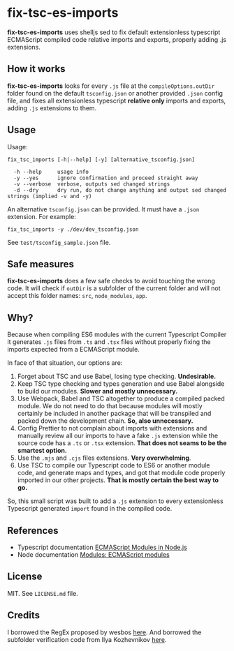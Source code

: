 # fix-tsc-es-imports

**fix-tsc-es-imports** uses shelljs sed to fix default extensionless typescript ECMAScript compiled code relative imports and exports, properly adding .js extensions.

## How it works

**fix-tsc-es-imports** looks for every `.js` file at the `compileOptions.outDir` folder found on the default `tsconfig.json` or another provided `.json` config file, and fixes all extensionless typescript **relative only** imports and exports, adding `.js` extensions to them.

## Usage

Usage:

```script
fix_tsc_imports [-h|--help] [-y] [alternative_tsconfig.json]

  -h --help     usage info
  -y --yes      ignore confirmation and proceed straight away
  -v --verbose  verbose, outputs sed changed strings
  -d --dry      dry run, do not change anything and output sed changed strings (implied -v and -y)
```

An alternative `tsconfig.json` can be provided. It must have a `.json` extension. For example:

`fix_tsc_imports -y ./dev/dev_tsconfig.json`

See `test/tsconfig_sample.json` file.

## Safe measures

**fix-tsc-es-imports** does a few safe checks to avoid touching the wrong code. It will check if `outDir` is a subfolder of the current folder and will not accept this folder names: `src`, `node_modules`, `app`.

## Why?

Because when compiling ES6 modules with the current Typescript Compiler it generates `.js` files from `.ts` and `.tsx` files without properly fixing the imports expected from a ECMAScript module.

In face of that situation, our options are:

1. Forget about TSC and use Babel, losing type checking. **Undesirable.**
2. Keep TSC type checking and types generation and use Babel alongside to build our modules. **Slower and mostly unnecessary.**
3. Use Webpack, Babel and TSC altogether to produce a compiled packed module. We do not need to do that because modules will mostly certainly be included in another package that will be transpiled and packed down the development chain. **So, also unnecessary.**
4. Config Prettier to not complain about imports with extensions and manually review all our imports to have a fake `.js` extension while the source code has a `.ts` or `.tsx` extension. **That does not seams to be the smartest option.**
5. Use the `.mjs` and `.cjs` files extensions. **Very overwhelming**.
6. Use TSC to compile our Typescript code to ES6 or another module code, and generate maps and types, and got that module code properly imported in our other projects. **That is mostly certain the best way to go.**

So, this small script was built to add a `.js` extension to every extensionless Typescript generated `import` found in the compiled code.

## References

- Typescript documentation [ECMAScript Modules in Node.js](https://www.typescriptlang.org/docs/handbook/esm-node.html)
- Node documentation [Modules: ECMAScript modules](https://nodejs.org/api/esm.html#modules-ecmascript-modules)

## License

MIT. See `LICENSE.md` file.

## Credits

I borrowed the RegEx proposed by wesbos [here](https://stackoverflow.com/questions/62619058/appending-js-extension-on-relative-import-statements-during-typescript-compilat/73075563#73075563). And borrowed the subfolder verification code from Ilya Kozhevnikov [here](https://stackoverflow.com/questions/37521893/determine-if-a-path-is-subdirectory-of-another-in-node-js).
